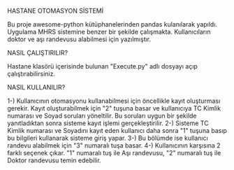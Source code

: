 HASTANE OTOMASYON SİSTEMİ

  Bu proje awesome-python kütüphanelerinden pandas kulanılarak yapıldı. Uygulama MHRS sistemine benzer bir şekilde çalışmakta. Kullanıcıların doktor ve aşı randevusu alabilmesi için yazılmıştır.


NASIL ÇALIŞTIRILIR?

  Hastane klasörü içerisinde bulunan "Execute.py" adlı dosyayı açıp çalıştırabilirsiniz.
  
NASIL KULLANILIR?
   
  1-) Kullanıcının otomasyonu kullanabilmesi için öncellikle kayıt oluşturması gerekir. Kayıt oluşturabilmek için "2" tuşuna basar ve kullanıcıya TC Kimlik numarası     ve Soyad soruları yöneltilir. Bu soruları uygun bir şekilde yanıtladıktan sonra sisteme kayıt işlemi gerçekleştirilir.
  2-) Sisteme TC Kimlik numarası ve Soyadını kayıt eden kullanıcı daha sonra "1" tuşuna basıp bu bilgileri kullanarak sisteme giriş yapar.
  3-) Bu bölümde ise kullanıcı randevu alabilmek için "3" numaralı tuşa basar.
  4-) Kullanıcının karşısına 2 farklı seçenek çıkar. "1" numaralı tuş ile Aşı randevusu, "2" numaralı tuş ile Doktor randevusu temin edebilir.
  
 

   

 
  
 




